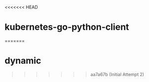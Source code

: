 <<<<<<< HEAD
# kubernetes-go-python-client
=======
# dynamic



>>>>>>> aa7a67b (Initial Attempt 2)
